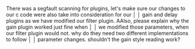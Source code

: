 
There was a segfault scanning for plugins, let's make sure our changes to our c code were also take into consideration for our  │
│   gain and delay plugins as we have modified our filter plugin. AAlso, please explain why the gain plugin worked just fine when   │
│   we modified those parameters, when our filter plugin would not. why do they need two different implementations to follow        │
│   parameter changes. shouldn't the gain style reading work?
